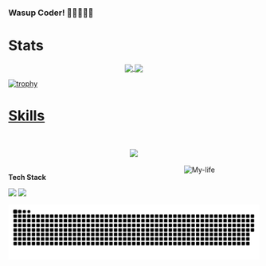 ### Wasup Coder! 👨🏽‍💻🐱‍💻
# Stats
<div>
  <a href="https://github.com/Camilo-neck">
  <div align="center">
    <img height=200 align="center" src ="https://github-readme-stats.vercel.app/api?username=Camilo-neck&show_icons=true&theme=aura&rank_icon=github"/>
    <img height=200 align="center" src ="https://github-readme-stats.vercel.app/api/top-langs/?username=Camilo-neck&layout=donut&theme=aura">
  </div>
    
  ![trophy](https://github-profile-trophy.vercel.app/?username=Camilo-neck&theme=juicyfresh&no-frame=true&row=1&&margin-w=20&no-bg=true)
</div>
    
# Skills

<div style="display: inline_block"><br>
  <p align="center">
    <a href="https://skillicons.dev">
      <img src="https://skillicons.dev/icons?i=javascript,typescript,react,next,tailwind,bootstrap,css,html,python,rust,express,nest,java,matlab,npm,pnpm,bun,p5js,flask,fastapi,nodejs,mysql,mongo,postgres,vite,latex&perline=9" />
    </a>
  </p>
  <img width=30% height=30% align="right" alt="My-life" src="https://media.giphy.com/media/Ah3zHH7hvsSB2/giphy.gif">
</div>
 
   ##

**Tech Stack**
<div> 
  <a href="https://www.linkedin.com/in/camilo-cuello/" target="_blank"><img src="https://img.shields.io/badge/-LinkedIn-%230077B5?style=for-the-badge&logo=linkedin&logoColor=white" target="_blank"></a> 
   <a href="https://skillicons.dev">
      <img src="https://skillicons.dev/icons?i=git,github,bitbucket,vscode,neovim,postman,idea,linux,arch,kali,azure,aws,docker&perline=12" />
    </a>

  <div align="center">
    
  ![Snake animation](https://github.com/Camilo-neck/Camilo-neck/blob/output/github-contribution-grid-snake.svg)
  </div>
 
</div>
<!--
**Camilo-neck/Camilo-neck** is a ✨ _special_ ✨ repository because its `README.md` (this file) appears on your GitHub profile.

Here are some ideas to get you started:

- 🔭 I’m currently working on ...
- 🌱 I’m currently learning ...
- 👯 I’m looking to collaborate on ...
- 🤔 I’m looking for help with ...
- 💬 Ask me about ...
- 📫 How to reach me: ...
- 😄 Pronouns: ...
- ⚡ Fun fact: ...
-->
